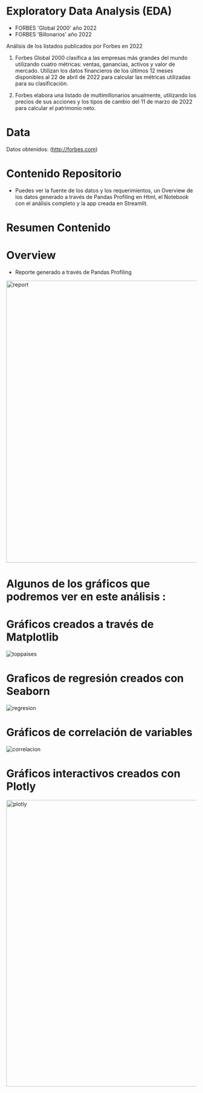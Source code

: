 # Exploratory Data Analysis (EDA) 

- FORBES 'Global 2000'  año 2022
- FORBES 'Billonarios'  año 2022

Análisis de los listados publicados por Forbes en 2022

1. Forbes Global 2000 clasifica a las empresas más grandes del mundo utilizando cuatro métricas: ventas, ganancias, activos y valor de mercado.
 Utilizan los datos financieros de los últimos 12 meses disponibles al 22 de abril de 2022 para calcular las métricas utilizadas para su clasificación.

2. Forbes elabora una listado de multimillonarios anualmente, utilizando los precios de sus acciones y los tipos de cambio del 11 de marzo de 2022 para calcular el patrimonio neto.


# Data
Datos obtenidos: (http://forbes.com)

# Contenido Repositorio
- Puedes ver la fuente de los datos y los requerimientos, un Overview de los datos generado a través de Pandas Profiling en Html, el Notebook con el análisis completo y la app creada en Streamlit. 

# Resumen Contenido

# Overview

- Reporte generado a través de Pandas Profiling

<img width="746" alt="report" src="https://user-images.githubusercontent.com/123492666/221610433-19a24a58-344f-4ab9-a970-adda2d785cf3.png">

# Algunos de los gráficos que podremos ver en este análisis : 

# Gráficos creados a través de Matplotlib 
![toppaises](https://user-images.githubusercontent.com/123492666/221610812-07fa025b-d20b-4d33-b734-87b516e6cf3e.png)

# Graficos de regresión creados con Seaborn
![regresion](https://user-images.githubusercontent.com/123492666/221611729-35657726-e3f2-4b2d-bc9c-1df860600a7a.png)

# Gráficos de correlación de variables 
![correlacion](https://user-images.githubusercontent.com/123492666/221611455-7009ca84-e027-4945-8abc-08c65534db32.png)

# Gráficos interactivos creados con Plotly 
<img width="758" alt="plotly" src="https://user-images.githubusercontent.com/123492666/221612147-2a3e4e00-d201-4df4-a545-682641616e50.png">







